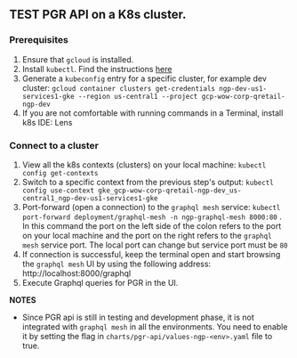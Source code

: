 ## TEST PGR API on a K8s cluster.

### Prerequisites  

1. Ensure that `gcloud` is installed.
2. Install `kubectl`. Find the instructions [here](https://kubernetes.io/docs/tasks/tools/#kubectl)
3. Generate a `kubeconfig` entry for a specific cluster, for example dev cluster:
 `gcloud container clusters get-credentials ngp-dev-us1-services1-gke --region us-central1 --project gcp-wow-corp-qretail-ngp-dev`
3. If you are not comfortable with running commands in a Terminal, install k8s IDE: Lens 

### Connect to a cluster 

1. View all the k8s contexts (clusters) on your local machine: `kubectl config get-contexts`
2. Switch to a specific context from the previous step's output: `kubectl config use-context gke_gcp-wow-corp-qretail-ngp-dev_us-central1_ngp-dev-us1-services1-gke`
3. Port-forward (open a connection) to the `graphql mesh` service: `kubectl port-forward deployment/graphql-mesh -n ngp-graphql-mesh 8000:80` . In this command the port on the left side of the colon refers to the port on your local machine and the port on the right refers to the `graphql mesh` service port. The local port can change but service port must be `80` 
4. If connection is successful, keep the terminal open and start browsing the `graphql mesh` UI by using the following address: http://localhost:8000/graphql
5. Execute Graphql queries for PGR in the UI.

**NOTES** 
- Since PGR api is still in testing and development phase, it is not integrated with `graphql mesh` in all the environments. You need to enable it by setting the flag in `charts/pgr-api/values-ngp-<env>.yaml` file to true.

